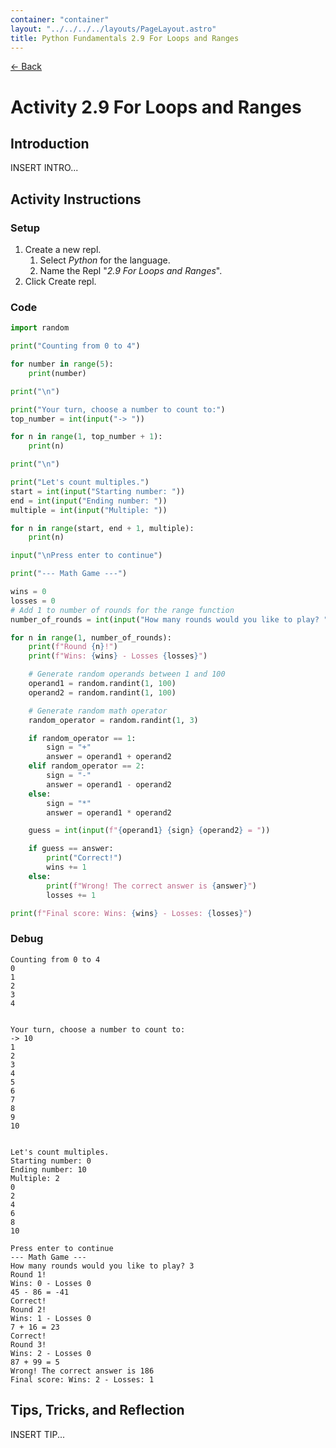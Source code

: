 ```yaml
---
container: "container"
layout: "../../../../layouts/PageLayout.astro"
title: Python Fundamentals 2.9 For Loops and Ranges
---
```


[← Back](../)

# Activity 2.9 For Loops and Ranges

## Introduction

INSERT INTRO...

## Activity Instructions

### Setup

1. Create a new repl.
   1. Select _Python_ for the language.
   2. Name the Repl "_2.9 For Loops and Ranges_".
2. Click Create repl.

### Code

```python
import random

print("Counting from 0 to 4")

for number in range(5):
    print(number)

print("\n")

print("Your turn, choose a number to count to:")
top_number = int(input("-> "))

for n in range(1, top_number + 1):
    print(n)

print("\n")

print("Let's count multiples.")
start = int(input("Starting number: "))
end = int(input("Ending number: "))
multiple = int(input("Multiple: "))

for n in range(start, end + 1, multiple):
    print(n)

input("\nPress enter to continue")

print("--- Math Game ---")

wins = 0
losses = 0
# Add 1 to number of rounds for the range function
number_of_rounds = int(input("How many rounds would you like to play? ")) + 1

for n in range(1, number_of_rounds):
    print(f"Round {n}!")
    print(f"Wins: {wins} - Losses {losses}")

    # Generate random operands between 1 and 100
    operand1 = random.randint(1, 100)
    operand2 = random.randint(1, 100)

    # Generate random math operator
    random_operator = random.randint(1, 3)

    if random_operator == 1:
        sign = "+"
        answer = operand1 + operand2
    elif random_operator == 2:
        sign = "-"
        answer = operand1 - operand2
    else:
        sign = "*"
        answer = operand1 * operand2

    guess = int(input(f"{operand1} {sign} {operand2} = "))

    if guess == answer:
        print("Correct!")
        wins += 1
    else:
        print(f"Wrong! The correct answer is {answer}")
        losses += 1

print(f"Final score: Wins: {wins} - Losses: {losses}")
```

### Debug

```
Counting from 0 to 4
0
1
2
3
4


Your turn, choose a number to count to:
-> 10
1
2
3
4
5
6
7
8
9
10


Let's count multiples.
Starting number: 0
Ending number: 10
Multiple: 2
0
2
4
6
8
10

Press enter to continue
--- Math Game ---
How many rounds would you like to play? 3
Round 1!
Wins: 0 - Losses 0
45 - 86 = -41
Correct!
Round 2!
Wins: 1 - Losses 0
7 + 16 = 23
Correct!
Round 3!
Wins: 2 - Losses 0
87 + 99 = 5
Wrong! The correct answer is 186
Final score: Wins: 2 - Losses: 1
```

## Tips, Tricks, and Reflection

INSERT TIP...
